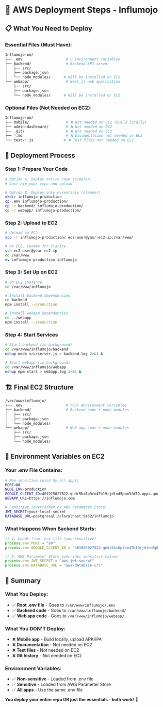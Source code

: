 # 🚀 AWS Deployment Steps - Influmojo

## 📋 **What You Need to Deploy**

### **Essential Files (Must Have):**
```bash
Influmojo-om/
├── .env                    # 🎯 Environment variables
├── backend/                # Backend API server
│   ├── src/
│   ├── package.json
│   └── node_modules/      # Will be installed on EC2
└── webapp/                 # Next.js web application
    ├── src/
    ├── package.json
    └── node_modules/      # Will be installed on EC2
```

### **Optional Files (Not Needed on EC2):**
```bash
Influmojo-om/
├── mobile/                 # ❌ Not needed on EC2 (build locally)
├── admin-dashboard/        # ❌ Not needed on EC2
├── .git/                   # ❌ Not needed on EC2
├── *.md                    # ❌ Documentation not needed on EC2
└── test-*.js              # ❌ Test files not needed on EC2
```

## 🚀 **Deployment Process**

### **Step 1: Prepare Your Code**
```bash
# Option A: Deploy entire repo (simpler)
# Just zip your repo and upload

# Option B: Deploy only essentials (cleaner)
mkdir influmojo-production
cp .env influmojo-production/
cp -r backend/ influmojo-production/
cp -r webapp/ influmojo-production/
```

### **Step 2: Upload to EC2**
```bash
# Upload to EC2
scp -r influmojo-production/ ec2-user@your-ec2-ip:/var/www/

# On EC2, rename for clarity
ssh ec2-user@your-ec2-ip
cd /var/www
mv influmojo-production influmojo
```

### **Step 3: Set Up on EC2**
```bash
# On EC2 instance
cd /var/www/influmojo

# Install backend dependencies
cd backend
npm install --production

# Install webapp dependencies  
cd ../webapp
npm install --production
```

### **Step 4: Start Services**
```bash
# Start backend (in background)
cd /var/www/influmojo/backend
nohup node src/server.js > backend.log 2>&1 &

# Start webapp (in background)
cd /var/www/influmojo/webapp
nohup npm start > webapp.log 2>&1 &
```

## 🏗️ **Final EC2 Structure**

```bash
/var/www/influmojo/
├── .env                    # Your environment variables
├── backend/                # Backend code + node_modules
│   ├── src/
│   ├── package.json
│   └── node_modules/
└── webapp/                 # Web app code + node_modules
    ├── src/
    ├── package.json
    └── node_modules/
```

## 🔐 **Environment Variables on EC2**

### **Your .env File Contains:**
```bash
# Non-sensitive (used by all apps)
PORT=80
NODE_ENV=production
GOOGLE_CLIENT_ID=401925027822-qndr5bi6p3co47b19rjdtnd5pbm3fd59.apps.googleusercontent.com
WEBAPP_URL=https://influmojo.com

# Sensitive (overridden by AWS Parameter Store)
JWT_SECRET=your-local-secret
DATABASE_URL=postgresql://localhost:5432/influmojo
```

### **What Happens When Backend Starts:**
```javascript
// 1. Loads from .env file (non-sensitive)
process.env.PORT = "80"
process.env.GOOGLE_CLIENT_ID = "401925027822-qndr5bi6p3co47b19rjdtnd5pbm3fd59.apps.googleusercontent.com"

// 2. AWS Parameter Store overrides sensitive values
process.env.JWT_SECRET = "aws-jwt-secret"
process.env.DATABASE_URL = "aws-database-url"
```

## 🎯 **Summary**

### **What You Deploy:**
- ✅ **Root .env file** - Goes to `/var/www/influmojo/.env`
- ✅ **Backend code** - Goes to `/var/www/influmojo/backend/`
- ✅ **Web app code** - Goes to `/var/www/influmojo/webapp/`

### **What You DON'T Deploy:**
- ❌ **Mobile app** - Build locally, upload APK/IPA
- ❌ **Documentation** - Not needed on EC2
- ❌ **Test files** - Not needed on EC2
- ❌ **Git history** - Not needed on EC2

### **Environment Variables:**
- ✅ **Non-sensitive** - Loaded from .env file
- ✅ **Sensitive** - Loaded from AWS Parameter Store
- ✅ **All apps** - Use the same .env file

**You deploy your entire repo OR just the essentials - both work!** 🚀
